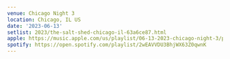 ```yaml
---
venue: Chicago Night 3
location: Chicago, IL US
date: '2023-06-13'
setlist: 2023/the-salt-shed-chicago-il-63a6ce87.html
apple: https://music.apple.com/us/playlist/06-13-2023-chicago-night-3/pl.u-GgA55m6fD27Rej
spotify: https://open.spotify.com/playlist/2wEAVVDU3BhjWX63Z0qwnK
---
```

